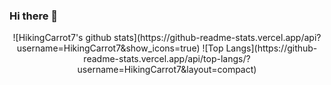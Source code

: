 ### Hi there 👋

<p align="center">
  ![HikingCarrot7's github stats](https://github-readme-stats.vercel.app/api?username=HikingCarrot7&show_icons=true)
  ![Top Langs](https://github-readme-stats.vercel.app/api/top-langs/?username=HikingCarrot7&layout=compact)
</p>
<!--
**HikingCarrot7/HikingCarrot7** is a ✨ _special_ ✨ repository because its `README.md` (this file) appears on your GitHub profile.

Here are some ideas to get you started:

- 🔭 I’m currently working on ...
- 🌱 I’m currently learning ...
- 👯 I’m looking to collaborate on ...
- 🤔 I’m looking for help with ...
- 💬 Ask me about ...
- 📫 How to reach me: ...
- 😄 Pronouns: ...
- ⚡ Fun fact: ...
-->
